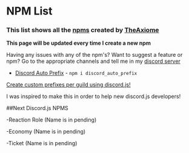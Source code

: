 # NPM List

### This list shows all the [npms](https://www.npmjs.com/) created by [TheAxiome](https://twitter.com/TheAxiome)

**This page will be updated every time I create a new npm**

Having any issues with any of the npm's?
Want to suggest a feature or npm?
Go to the appropriate channels and tell me in my [discord server](https://discord.gg/Mgb5pdg)

- [Discord Auto Prefix](https://github.com/TheAxiome/discord_auto_prefix) - `npm i discord_auto_prefix`

[Create custom prefixes per guild using discord.js!](https://www.npmjs.com/package/discord_auto_prefix)

I was inspired to make this in order to help new discord.js developers!


##Next Discord.js NPMS

-Reaction Role (Name is in pending)

-Economy (Name is in pending)

-Ticket (Name is in pending)
